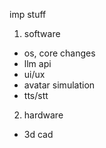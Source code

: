 imp stuff 

1. software
- os, core changes 
- llm api 
- ui/ux
- avatar simulation 
- tts/stt


2. hardware
- 3d cad 
